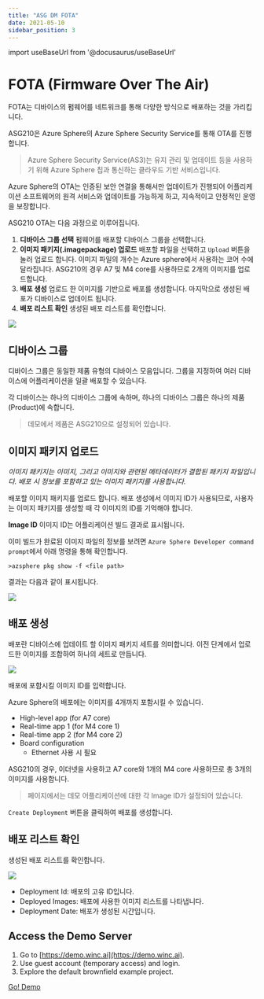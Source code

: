 ```yaml
---
title: "ASG DM FOTA"
date: 2021-05-10
sidebar_position: 3
---
```


import useBaseUrl from '@docusaurus/useBaseUrl'


# FOTA (Firmware Over The Air)

FOTA는 디바이스의 펌웨어를 네트워크를 통해 다양한 방식으로 배포하는 것을 가리킵니다.

ASG210은 Azure Sphere의 Azure Sphere Security Service를 통해 OTA를 진행합니다.


> Azure Sphere Security Service(AS3)는 유지 관리 및 업데이트 등을 사용하기 위해 Azure Sphere 칩과 통신하는 클라우드 기반 서비스입니다.

Azure Sphere의 OTA는 인증된 보안 연결을 통해서만 업데이트가 진행되어 어플리케이션 소프트웨어의 원격 서비스와 업데이트를 가능하게 하고, 지속적이고 안정적인 운영을 보장합니다.


ASG210 OTA는 다음 과정으로 이루어집니다.


1. **디바이스 그룹 선택**
    펌웨어를 배포할 디바이스 그룹을 선택합니다.
2. **이미지 패키지(.imagepackage) 업로드**
    배포할 파일을 선택하고 `Upload` 버튼을 눌러 업로드 합니다. 이미지 파일의 개수는 Azure sphere에서 사용하는 코어 수에 달라집니다.
    ASG210의 경우 A7 및 M4 core를 사용하므로 2개의 이미지를 업로드합니다.
3. **배포 생성**
    업로드 한 이미지를 기반으로 배포를 생성합니다. 마지막으로 생성된 배포가 디바이스로 업데이트 됩니다.
4. **배포 리스트 확인**
    생성된 배포 리스트를 확인합니다.


![](https://paper-attachments.dropbox.com/s_3ACD4460663C499CE88C1CE914D646F871BC5FCC40AA0ECDFE571D555ED83851_1599622753363_fota-guide.png)




## **디바이스 그룹**

디바이스 그룹은 동일한 제품 유형의 디바이스 모음입니다. 그룹을 지정하여 여러 디바이스에 어플리케이션을 일괄 배포할 수 있습니다.

각 디바이스는 하나의 디바이스 그룹에 속하며, 하나의 디바이스 그룹은 하나의 제품(Product)에 속합니다. 

> 데모에서 제품은 ASG210으로 설정되어 있습니다.




## **이미지 패키지 업로드**

*이미지 패키지는 이미지, 그리고 이미지와 관련된 메타데이터가 결합된 패키지 파일입니다. 배포 시 정보를 포함하고 있는 이미지 패키지를 사용합니다.*

배포할 이미지 패키지를 업로드 합니다.
배포 생성에서 이미지 ID가 사용되므로, 사용자는 이미지 패키지를 생성할 때 각 이미지의 ID를 기억해야 합니다.

**Image ID**
이미지 ID는 어플리케이션 빌드 결과로 표시됩니다.

이미 빌드가 완료된 이미지 파일의 정보를 보려면 `Azure Sphere Developer command prompt`에서 아래 명령을 통해 확인합니다.

    >azsphere pkg show -f <file path>

결과는 다음과 같이 표시됩니다.

![](https://paper-attachments.dropbox.com/s_6B416B4379E3C4034F7587B155C6F6BEFE698D1D76F13665776365B9EF449879_1599800286024_image.png)




## **배포 생성**

배포란 디바이스에 업데이트 할 이미지 패키지 세트를 의미합니다.
이전 단계에서 업로드한 이미지를 조합하여 하나의 세트로 만듭니다.


![](https://paper-attachments.dropbox.com/s_6B416B4379E3C4034F7587B155C6F6BEFE698D1D76F13665776365B9EF449879_1599803169298_image.png)


배포에 포함시킬 이미지 ID를 입력합니다.

Azure Sphere의 배포에는 이미지를 4개까지 포함시킬 수 있습니다.

- High-level app (for A7 core)
- Real-time app 1 (for M4 core 1)
- Real-time app 2 (for M4 core 2)
- Board configuration
    - Ethernet 사용 시 필요

ASG210의 경우, 이더넷을 사용하고 A7 core와 1개의 M4 core 사용하므로 총 3개의 이미지를 사용합니다.


> 페이지에서는 데모 어플리케이션에 대한 각 Image ID가 설정되어 있습니다.

`Create Deployment` 버튼을 클릭하여 배포를 생성합니다.



## **배포 리스트 확인**

생성된 배포 리스트를 확인합니다.


![](https://paper-attachments.dropbox.com/s_6B416B4379E3C4034F7587B155C6F6BEFE698D1D76F13665776365B9EF449879_1599800313131_image.png)

- Deployment Id: 배포의 고유 ID입니다.
- Deployed Images: 배포에 사용한 이미지 리스트를 나타냅니다.
- Deployment Date: 배포가 생성된 시간입니다.


## Access the Demo Server

1. Go to [https://demo.winc.ai](https://demo.winc.ai).
2. Use guest account (temporary access) and login.
3. Explore the default brownfield example project.

<a class="btn btn-success" href="https://demo.winc.ai" data-toggle="tooltip" data-placement="top" title="WIZnet PaaS Demo Site"><span class="h3">Go! Demo</span></a>



